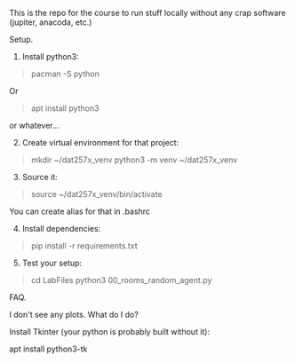 This is the repo for the course to run stuff locally without any
crap software (jupiter, anacoda, etc.)

Setup.

1) Install python3:

> pacman -S python

Or

> apt install python3

or whatever...

2) Create virtual environment for that project:

> mkdir ~/dat257x_venv
> python3 -m venv ~/dat257x_venv

3) Source it:

> source ~/dat257x_venv/bin/activate

You can create alias for that in .bashrc

4) Install dependencies:

> pip install -r requirements.txt

5) Test your setup:

> cd LabFiles
> python3 00_rooms_random_agent.py

FAQ.

I don't see any plots. What do I do?

Install Tkinter (your python is probably built without it):

apt install python3-tk
